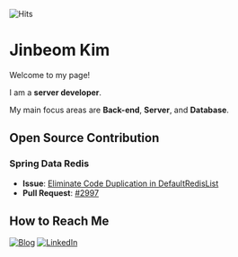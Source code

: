  ![Hits](https://komarev.com/ghpvc/?username=your-github-username&color=blueviolet)

# Jinbeom Kim
Welcome to my page!

I am a **server developer**.

My main focus areas are **Back-end**, **Server**, and **Database**.

## Open Source Contribution

### Spring Data Redis

- **Issue**: [Eliminate Code Duplication in DefaultRedisList](https://github.com/spring-projects/spring-data-redis/issues/2996)
- **Pull Request**: [#2997](https://github.com/spring-projects/spring-data-redis/pull/2997)

## How to Reach Me
[![Blog](https://img.shields.io/badge/Blog-Tistory-blue?style=flat-square&logo=githubpages)](https://jinbeomk.tistory.com)
[![LinkedIn](https://img.shields.io/badge/LinkedIn-Jinbeom_Kim-blue?style=flat-square&logo=linkedin)](https://www.linkedin.com/in/jinbeom-kim-15ba0a1a2)

